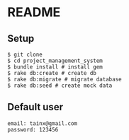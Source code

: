 # README

## Setup

```
$ git clone
$ cd project_management_system
$ bundle install # install gem
$ rake db:create # create db
$ rake db:migrate # migrate database
$ rake db:seed # create mock data

```

## Default user
```
email: tainx@gmail.com
password: 123456
```

